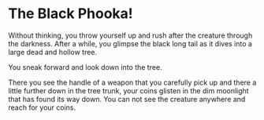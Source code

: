 # The Black Phooka&excl;

Without thinking, you throw yourself up and rush after the creature through the darkness. After a while, you glimpse the black long tail as it dives into a large dead and hollow tree.

You sneak forward and look down into the tree.

There you see the handle of a weapon that you carefully pick up and there a little further down in the tree trunk, your coins glisten in the dim moonlight that has found its way down. You can not see the creature anywhere and reach for your coins.

<!-- Roll for luck_ -->
